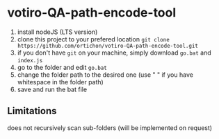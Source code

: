 # votiro-QA-path-encode-tool

1) install nodeJS (LTS version)
2) clone this project to your prefered location
`git clone https://github.com/ortichon/votiro-QA-path-encode-tool.git`
3) if you don't have `git` on your machine, simply download `go.bat` and `index.js`
4) go to the folder and edit `go.bat`
5) change the folder path to the desired one (use " " if you have whitespace in the folder path)
6) save and run the bat file

## Limitations
does not recursively scan sub-folders (will be implemented on request)
